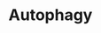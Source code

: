 ---
annotations:
- id: PW:0000278
  parent: regulatory pathway
  type: Pathway Ontology
  value: autophagy pathway
- id: PW:0000275
  parent: regulatory pathway
  type: Pathway Ontology
  value: cell death pathway
authors:
- Annabaya
- Eweitz
citedin: ''
communities:
- ONTOX
description: 'Autophagy is a process by which cells degrade intracellular components,
  including organelles, proteins, and foreign bodies. Autophagy is inhibited by mTORC1
  and activated by AMPK. The process requires four steps: initiation, formation, membrane
  expansion, and maturation.  These steps are characterized by the structures that
  are roughly represented by the depicted structures: the omegasome, phagophore, autophagosome
  and autolysosome. It requires formation of the autophagosome, a double-membrane
  structure filled with the isolated cytoplasmic material that the cell is removing.
  The autophagosome eventually fuses with the lysosome to form the autolysosome.'
last-edited: 2025-10-31
ndex: 4374e9a2-8b72-11eb-9e72-0ac135e8bacf
organisms:
- Homo sapiens
redirect_from:
- /index.php/Pathway:WP4923
- /instance/WP4923
- /instance/WP4923_r140969
revision: r140969
schema-jsonld:
- '@context': https://schema.org/
  '@id': https://wikipathways.github.io/pathways/WP4923.html
  '@type': Dataset
  creator:
    '@type': Organization
    name: WikiPathways
  description: 'Autophagy is a process by which cells degrade intracellular components,
    including organelles, proteins, and foreign bodies. Autophagy is inhibited by
    mTORC1 and activated by AMPK. The process requires four steps: initiation, formation,
    membrane expansion, and maturation.  These steps are characterized by the structures
    that are roughly represented by the depicted structures: the omegasome, phagophore,
    autophagosome and autolysosome. It requires formation of the autophagosome, a
    double-membrane structure filled with the isolated cytoplasmic material that the
    cell is removing. The autophagosome eventually fuses with the lysosome to form
    the autolysosome.'
  keywords:
  - AKT1S1
  - AMBRA1
  - ATG101
  - ATG12
  - ATG13
  - ATG14
  - ATG16L1
  - ATG3
  - ATG5
  - ATG7
  - ATG9A
  - BECN1
  - DEPTOR
  - MAP1LC3B
  - MLST8
  - MTOR
  - PE
  - PIK3C3
  - PIK3R4
  - PRKAA1
  - PRKAA2
  - PRKAB1
  - PRKAB2
  - PRKAG1
  - PRKAG2
  - PRKAG3
  - PtdIns3P
  - RB1CC1
  - RPTOR
  - ULK1
  - UVRAG
  - WIPI2
  license: CC0
  name: Autophagy
seo: CreativeWork
title: Autophagy
wpid: WP4923
---